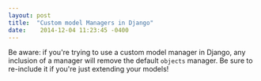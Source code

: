 ```yaml
---
layout: post
title:  "Custom model Managers in Django"
date:    2014-12-04 11:23:45 -0400
---
```


Be aware: if you're trying to use a custom model manager in Django, any inclusion of a manager will remove the default `objects` manager. Be sure to re-include it if you're just extending your models!
